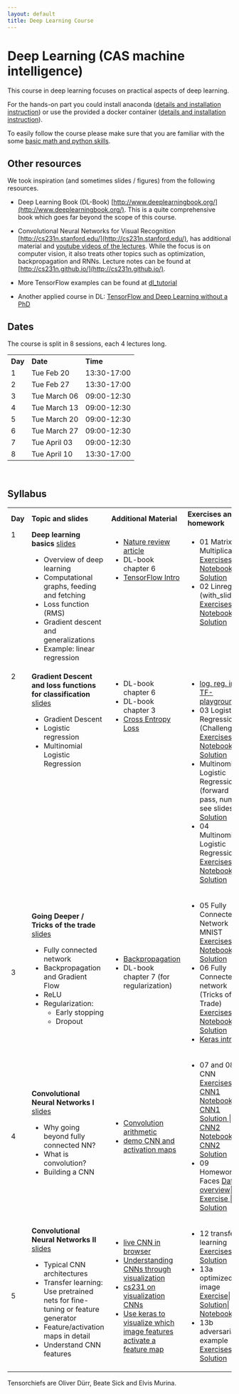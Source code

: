 ```yaml
---
layout: default
title: Deep Learning Course 
---
```

# Deep Learning (CAS machine intelligence) 

This course in deep learning focuses on practical aspects of deep learning. 

For the hands-on part you could install anaconda ([details and installation instruction](anaconda.md)) or use the provided a docker container ([details and installation instruction](docker.md)).

To easily follow the course please make sure that you are familiar with the some [basic math and python skills](prerequistites.md). 

## Other resources
We took inspiration (and sometimes slides / figures) from the following resources.

* Deep Learning Book (DL-Book) [http://www.deeplearningbook.org/](http://www.deeplearningbook.org/). This is a quite comprehensive book which goes far beyond the scope of this course.

* Convolutional Neural Networks for Visual Recognition [http://cs231n.stanford.edu/](http://cs231n.stanford.edu/), has additional material and [youtube videos of the lectures](https://www.youtube.com/playlist?list=PLkt2uSq6rBVctENoVBg1TpCC7OQi31AlC). While the focus is on computer vision, it also treats other topics such as optimization, backpropagation and RNNs. Lecture notes can be found at [http://cs231n.github.io/](http://cs231n.github.io/).

* More TensorFlow examples can be found at [dl_tutorial](https://github.com/oduerr/dl_tutorial/tree/master/tensorflow/) 

* Another applied course in DL: [TensorFlow and Deep Learning without a PhD](https://cloud.google.com/blog/big-data/2017/01/learn-tensorflow-and-deep-learning-without-a-phd)


## Dates
The course is split in 8 sessions, each 4 lectures long. 
<table  class="zebra" width="width:100%">
  <tr>
      <th style="text-align: left;" width="%55">Day</th>
      <th style="text-align: left;" width="%55">Date</th>
      <th style="text-align: left;" width="%55">Time</th>
  </tr>
  <tr>
    <td>1</td>
    <td>Tue Feb 20</td>
    <td>13:30-17:00</td>
  </tr>
  <tr>
    <td>2</td>
    <td>Tue Feb 27</td>
    <td>13:30-17:00</td>
  </tr>
  <tr>
    <td>3</td>
    <td>Tue March 06</td>
    <td>09:00-12:30</td>
  </tr>
  <tr>
    <td>4</td>
    <td>Tue March 13</td>
    <td>09:00-12:30</td>
  </tr>
  <tr>
    <td>5</td>
    <td>Tue March 20</td>
    <td>09:00-12:30</td>
  </tr>
  <tr>
    <td>6</td>
    <td>Tue March 27</td>
    <td>09:00-12:30</td>
  </tr>
  <tr>
    <td>7</td>
    <td>Tue April 03</td>
    <td>09:00-12:30</td>
  </tr>
  <tr>
    <td>8</td>
    <td>Tue April 10</td>
    <td>13:30-17:00</td>
  </tr>
</table>
<p>&nbsp;</p> <!-- leerer absatz -->

  
## Syllabus 

<!--  
!!!!!!!!!!!!!!!!!!!!!!!!!!!!!!!!!!!!!!!!!!!!!!!!!!!!!!
Note on table no empty lines / Bitte keine Leerzeilen 
Otherwise the rendering is brolen
!!!!!!!!!!!!!!!!!!!!!!!!!!!!!!!!!!!!!!!!!!!!!!!!!!!!!!
-->
<table  class="zebra" width="width:100%">
  <tr>
      <th style="text-align: left;" width="%5">Day</th>
      <th style="text-align: left;" width="%55">Topic and slides</th>
      <th style="text-align: left;" width="%20">Additional Material</th>
      <th style="text-align: left;" width="%20">Exercises and homework</th>
  </tr>
    <!--  ------------------------------------- -->
    <!--  Woche 1 -->
    <!--  ------------------------------------- -->
    <tr>
    <td style="text-align: left;" valign="top">1</td>  
  	<td style="text-align: left;" valign="top"> 
        <b>Deep learning basics</b> <a href="https://www.dropbox.com/s/z05k981kx0oechm/lecture01.pdf?dl=1">slides</a>
      		<ul>
      			<li>Overview of deep learning</li>
      			<li>Computational graphs, feeding and fetching</li>
      			<li>Loss function (RMS)</li>
      			<li>Gradient descent and generalizations</li>
      			<li>Example: linear regression</li>
      		</ul>
    </td>
    <!--  Additional Material -->
    <td style="text-align: left;" valign="top"> 
    	<ul>
        <li> <a href='http://www.nature.com/nature/journal/v521/n7553/full/nature14539.html'>Nature review article</a></li>
        <li> DL-book chapter 6</li>
        <li><a href="https://www.tensorflow.org/get_started/get_started">TensorFlow Intro</a></li>
       </ul>
   	</td>    
    <!--  Exercises and Homework -->
    <td style="text-align: left;" valign="top">
    	<ul>
    		<li>
        		01 Matrix Multiplication 
            <a href="exercises/01_tf_matrix_mult"> Exercises</a> | 
            <a href='https://github.com/tensorchiefs/dl_course_2018/blob/master/notebooks/01_MatrixMultiplication.ipynb'> Notebook</a> | 
            <a href='https://github.com/tensorchiefs/dl_course_2018/blob/master/notebooks/01_MatrixMultiplication_solution.ipynb'> Solution</a> 
        </li>
    		<li>
        		02 Linreg (with_slider) 
            <a href="exercises/02_linreg_with_slider"> Exercises</a> |
            <a href='https://github.com/tensorchiefs/dl_course_2018/blob/master/notebooks/02_Linreg_with_slider.ipynb'> Notebook</a> |
            <a href='https://github.com/tensorchiefs/dl_course_2018/blob/master/notebooks/02_Linreg_with_slider_solution.ipynb'> Solution</a> 
        </li>
        <!-- 
        <li>
              03 Homework: Frozen Graph (Artstyle Transfer)
              <a href="exercises/03_Loading_Frozen_Graph"> Exercises</a> |
              <a href='https://github.com/tensorchiefs/dl_course/blob/master/notebooks/03_Loading_Frozen_Graph_solution.ipynb'> Solution Exercise</a> 
        </li>
    		<li>
    			 Homework: Mandelbrot <a href='https://github.com/oduerr/dl_tutorial/blob/master/tensorflow/simple_ops/Mandelbrot.ipynb'> Notebook</a> 
    		</li> 
        < -->
      </ul>
    </td>   
  </tr>
    <!--  ------------------------------------- -->
    <!--  Woche 2 -->
    <!--  ------------------------------------- -->
    <tr>
    <td style="text-align: left;" valign="top">2</td>  
    <td style="text-align: left;" valign="top"> 
       <b>Gradient Descent and loss functions for classification</b> <a href="https://www.dropbox.com/s/lurmsqh1exedtkk/lecture02.pdf?dl=1">slides</a>
          <ul>
            <li>Gradient Descent</li>
            <li>Logistic regression</li>
            <li>Multinomial Logistic Regression</li>
          </ul>
    </td>
    <!--  Additional Material -->
    <td style="text-align: left;" valign="top"> 
      <ul>
        <li> DL-book chapter 6</li>
        <li> DL-book chapter 3</li>
        <li> <a href="https://rdipietro.github.io/friendly-intro-to-cross-entropy-loss">Cross Entropy Loss </a></li>
       </ul>
    </td>    
    <!--  Exercises and Homework -->
    <td style="text-align: left;" valign="top">
      <ul>
          <li>
            <a href='exercises/03a_exercises_tf_playgound_day2'> log. reg. in TF-playground</a> 
          </li>
    		<li>
        		03 Logistic Regression (Challenger)
            <a href="exercises/03_log_reg_challenger"> Exercises</a> |
            <a href='https://github.com/tensorchiefs/dl_course_2018/blob/master/notebooks/03_log_reg_challenger.ipynb'> Notebook</a> |
            <a href='https://github.com/tensorchiefs/dl_course_2018/blob/master/notebooks/03_log_reg_challenger_solution.ipynb'> Solution</a> 
        </li>  
        <li>
            Multinomial Logistic Regression (forward pass, numpy, see slides) 
            <a href="https://github.com/tensorchiefs/dl_course_2018/blob/master/notebooks/04_multinomial_forward_pass_solution.ipynb"> Solution</a>
        </li>
    		<li>
        		04 Multinomial Logistic Regression 
            <a href="exercises/04_Multinomial_Logistic_Regression"> Exercises</a> |
            <a href='https://github.com/tensorchiefs/dl_course_2018/blob/master/notebooks/04_Multinomial_Logistic_Regression.ipynb'> Notebook</a> |
            <a href='https://github.com/tensorchiefs/dl_course_2018/blob/master/notebooks/04_Multinomial_Logistic_Regression_solution.ipynb'> Solution</a> 
        </li>         
      </ul>
    </td>   
  </tr>
    <!--  ------------------------------------- -->
    <!--  Woche 3 -->
    <!--  ------------------------------------- -->
  <tr>
  <td>3</td>
  <td> 
	<b>Going Deeper / Tricks of the trade</b> <a href="https://www.dropbox.com/s/9043ypt8v5awnnb/lecture03.pdf?dl=1">slides </a>
  		<ul>
		<li>Fully connected network</li>
		<li>Backpropagation and Gradient Flow</li>
		<li>ReLU</li>
		<li>Regularization:
  				<ul>
  					<li>Early stopping</li>
  					<li>Dropout</li>
  				</ul>
  			</li>
  		</ul>
  </td>
  <td> 
    <ul>
      <li> <a href='http://cs231n.github.io/optimization-2/'> Backpropagation </a>  </li>
  <li> DL-book chapter 7 (for regularization)</li>
    </ul>
  </td>
  <td>
  	<ul>
      <li>
        05 Fully Connected Network MNIST <a href="exercises/05_fcn_MNIST"> Exercises</a> |
		<a href='https://github.com/tensorchiefs/dl_course_2018/blob/master/notebooks/05_fcn_MNIST.ipynb'> Notebook</a> |
		<a href='https://github.com/tensorchiefs/dl_course_2018/blob/master/notebooks/05_fcn_MNIST_solution.ipynb'> Solution  </a> 
      </li>
  		<li> 06 Fully Connected network (Tricks of the Trade)
      		<a href="exercises/06_fcn_MNIST_tricks"> Exercises</a> |
		<a href='https://github.com/tensorchiefs/dl_course_2018/blob/master/notebooks/06_fcn_MNIST_keras.ipynb'> Notebook</a> |
		<a href='https://github.com/tensorchiefs/dl_course_2018/blob/master/notebooks/06_fcn_MNIST_keras_solution.ipynb'> Solution   	 </a>
     </li>
      <li>
		<a href='https://github.com/tensorchiefs/dl_course_2018/blob/master/docs/keras-short-intro.pdf'>  Keras intro </a>	
	</li>
     </ul>
  </td>
</tr>
    <!--  ------------------------------------- -->
    <!--  Woche 4 -->
    <!--  ------------------------------------- -->
    <tr>
      <td>4</td>
      <td> 
      		<b>Convolutional Neural Networks I</b>    
		<a href="https://www.dropbox.com/s/38k2eyuqb5ek7lf/CNN-Tag4-upload.pdf?dl=1">slides</a> 
      		<ul>
		        <li>Why going beyond fully connected NN?</li> 
      			<li>What is convolution?</li>      			
      			<li>Building a CNN</li>
      		</ul>
      </td>
      <td> 
        <ul>
	<li>
	<a href="https://github.com/vdumoulin/conv_arithmetic">Convolution arithmetic</a>
	</li>
	<li>
	<a href="http://cs.stanford.edu/people/karpathy/convnetjs/demo/cifar10.html">demo CNN and activation maps</a>
	</li>
        </ul>
      </td>
      <td>
      	<ul>
	<!--<a<li> finger-exercise ReLu/a>|-->
	<!--<a href="https://www.dropbox.com/s/yogcjidr7ng3qtb/08a-Schnelluebung-ReLu.pdf?dl=1"> Exercise</a>|-->
	<!--<a href='https://www.dropbox.com/s/d1se84xdui3uwqz/08a-Schnelluebung-ReLu-solution.pdf?dl=1'> Solution </a> -->
      	<!--</li> -->
	<li>
	07 and 08 CNN <a href="exercises/07_CNN_MNIST"> Exercises</a> |
	<a href="https://github.com/tensorchiefs/dl_course_2018/blob/master/notebooks/07_cnn1_mnist.ipynb"> CNN1 Notebook </a>|
	<a href="https://github.com/tensorchiefs/dl_course_2018/blob/master/notebooks/07_cnn1_mnist_solution.ipynb"> CNN1 Solution </a>|
	<a href="https://github.com/tensorchiefs/dl_course_2018/blob/master/notebooks/08_cnn2_mnist.ipynb"> CNN2 Notebook </a>|		
	<a href="https://github.com/tensorchiefs/dl_course_2018/blob/master/notebooks/08_cnn2_mnist_solution.ipynb"> CNN2 Solution </a>	
	</li>
	<li>
      	09 Homework: 8 Faces
	<a href="https://www.dropbox.com/s/aufw2awv7s0dqm5/8_faces_dataoverview.html?dl=1"> Data overview</a>|
	<a href="exercises/09_8_faces">Exercise </a>|
	<a href="https://github.com/tensorchiefs/dl_course_2018/blob/master/notebooks/09_8_faces_fc.ipynb"> FC Solution</a>
      	</li>
	</ul>
        </td>
        </tr>
    <!--  ------------------------------------- -->
    <!--  Woche 5 -->
    <!--  ------------------------------------- -->
      <tr>
      <td>5</td>
      <td> 
      	<b>Convolutional Neural Networks II</b> <a href="https://www.dropbox.com/s/p43uvk46hom9zhw/DL-day5-presented.pdf?dl=1">slides</a>
      		<ul>
   					<li>Typical CNN architectures</li>
					<li>Transfer learning: Use pretrained nets for fine-tuning or feature generator</li>
					<li>Feature/activation maps in detail</li>
					<li>Understand CNN features</li>		
      		</ul>
      </td>
      <td> 
        <ul>
	<li>
	<a href="https://transcranial.github.io/keras-js/#/mnist-cnn">live CNN in browser</a>
	</li>
	<li>
	<a href="http://yosinski.com/deepvis">Understanding CNNs through visualization</a>
	</li>
	<li>
	<a href="http://cs231n.github.io/understanding-cnn/">cs231 on visualization CNNs</a>
	</li>
	<li>
	<a href="https://blog.keras.io/category/demo.html">Use keras to visualize which image features activate a feature map</a>
	</li>
        </ul>
      </td>
	<td>
      	<ul>
	 <li> 12 transfer learning<a href="exercises/12_8_faces_fine_tuning"> Exercises</a> | 
	 <a href="https://github.com/tensorchiefs/dl_course/blob/master/notebooks/12_8_faces_fine_tuning_solution.ipynb">Solution</a>
	 <li>
      	 13a optimized image<a href="https://www.dropbox.com/s/956jxouq0eqisn8/13-exercises-optimized-image.pdf?dl=1"> Exercise</a>|
	 <a href="https://www.dropbox.com/s/5zyntjgff9k5cgm/13-exercises-optimized-image-solution.pdf?dl=1">Solution</a>|
	 <a href="https://github.com/tensorchiefs/dl_course/blob/master/notebooks/13-optimize-image.ipynb"> Notebook</a>
	 </li>		
	 <li>13b adversarial example<a href="https://www.dropbox.com/s/sf8k96kxinknzfh/14-adversarial-example.pdf?dl=1"> Exercises</a> |
	 <a href="https://www.dropbox.com/s/8cgm7cvr1lcqfsd/14-adversarial-example-solution.pdf?dl=1">Solution</a>
      	 </li>
	</ul>
        </td>
	</tr>	      
</table>  
 









Tensorchiefs are Oliver Dürr, Beate Sick and Elvis Murina.

